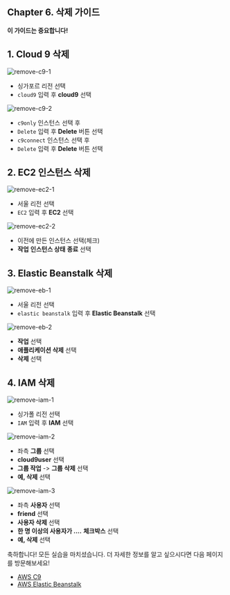 ## Chapter 6. 삭제 가이드
**이 가이드는 중요합니다!**

## 1. Cloud 9 삭제
![remove-c9-1](./../images/remove-c9-1.png)
* 싱가포르 리전 선택
* `cloud9` 입력 후 **cloud9** 선택

![remove-c9-2](./../images/remove-c9-2.png)
* `c9only` 인스턴스 선택 후
* `Delete` 입력 후 **Delete** 버튼 선택
* `c9connect` 인스턴스 선택 후
* `Delete` 입력 후 **Delete** 버튼 선택

## 2. EC2 인스턴스 삭제
![remove-ec2-1](./../images/remove-ec2-1.png)
* 서울 리전 선택
* `EC2` 입력 후 **EC2** 선택

![remove-ec2-2](./../images/remove-ec2-2.png)
* 이전에 만든 인스턴스 선택(체크)
* **작업** **인스턴스 상태** **종료** 선택

## 3. Elastic Beanstalk 삭제
![remove-eb-1](./../images/remove-eb-1.png)
* 서울 리전 선택
* `elastic beanstalk` 입력 후 **Elastic Beanstalk** 선택

![remove-eb-2](./../images/remove-eb-2.png)
* **작업** 선택
* **애플리케이션 삭제** 선택
* **삭제** 선택

## 4. IAM 삭제
![remove-iam-1](./../images/remove-iam-1.png)
* 싱가폴 리전 선택
* `IAM` 입력 후 **IAM** 선택

![remove-iam-2](./../images/remove-iam-2.png)
* 좌측 **그룹** 선택 
* **cloud9user** 선택
* **그룹 작업** -> **그룹 삭제** 선택
* **예, 삭제** 선택

![remove-iam-3](./../images/remove-iam-3.png)
* 좌측 **사용자** 선택 
* **friend** 선택
* **사용자 삭제** 선택
* **한 명 이상의 사용자가 ....** **체크박스** 선택
* **예, 삭제** 선택

축하합니다! 모든 실습을 마치셨습니다. 더 자세한 정보를 알고 싶으시다면 다음 페이지를 방문해보세요!
- [AWS C9](https://docs.aws.amazon.com/ko_kr/cloud9/latest/user-guide/welcome.html)
- [AWS Elastic Beanstalk](https://docs.aws.amazon.com/ko_kr/elasticbeanstalk/latest/dg/GettingStarted.html)
